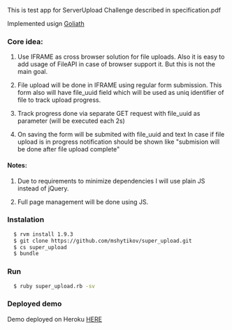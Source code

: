 This is test app for ServerUpload Challenge described in specification.pdf

Implemented usign [Goliath](https://github.com/postrank-labs/goliath)

### Core idea: ###

1. Use IFRAME as cross browser solution for file uploads.
Also it is easy to add usage of FileAPI in case of browser support it. But this is not the main goal.

2. File upload will be done in IFRAME using  regular form submission.
This form also will have file_uuid field which will be used as uniq identifier of file to track upload progress.

3. Track progress done via separate GET request with file_uuid as parameter (will be executed each 2s)

4. On saving the form will be submited with file_uuid and text
In case if file upload is in progress notification should be shown like  "submision will be done after file upload complete"

#### Notes: ####
1. Due to requirements to minimize dependencies I will use plain JS instead of jQuery.

2. Full page management will be done using JS.


### Instalation ###

```bash
  $ rvm install 1.9.3
  $ git clone https://github.com/mshytikov/super_upload.git
  $ cs super_upload
  $ bundle
```

### Run ###

```bash
  $ ruby super_upload.rb -sv
```

### Deployed demo ###

Demo deployed on Heroku  [HERE](http://mshytikov-super-upload.herokuapp.com/super_upload.html)


